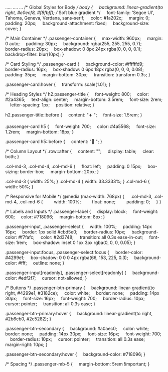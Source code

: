 ..... 
.... 
...
/* Global Styles for Body */
body {
    background: linear-gradient(to right, #e0ecf8, #f8fbff); /* Soft blue gradient */
    font-family: 'Segoe UI', Tahoma, Geneva, Verdana, sans-serif;
    color: #1a202c;
    margin: 0;
    padding: 20px;
    background-attachment: fixed;
    background-size: cover;
}

/* Main Container */
.passenger-container {
    max-width: 960px;
    margin: 0 auto;
    padding: 30px;
    background: rgba(255, 255, 255, 0.7);
    border-radius: 20px;
    box-shadow: 0 8px 24px rgba(0, 0, 0, 0.1);
    backdrop-filter: blur(10px);
}

/* Card Styling */
.passenger-card {
    background-color: #ffffffd9;
    border-radius: 16px;
    box-shadow: 0 6px 18px rgba(0, 0, 0, 0.08);
    padding: 35px;
    margin-bottom: 30px;
    transition: transform 0.3s;
}

.passenger-card:hover {
    transform: scale(1.01);
}

/* Heading Styles */
h2.passenger-title {
    font-weight: 800;
    color: #2a4365;
    text-align: center;
    margin-bottom: 3.5rem;
    font-size: 2rem;
    letter-spacing: 1px;
    position: relative;
}

h2.passenger-title::before {
    content: "✈️ ";
    font-size: 1.5rem;
}

.passenger-card h5 {
    font-weight: 700;
    color: #4a5568;
    font-size: 1.2rem;
    margin-bottom: 18px;
}

.passenger-card h5::before {
    content: "📝 ";
}

/* Column Layout */
.row::after {
    content: "";
    display: table;
    clear: both;
}

.col-md-3, .col-md-4, .col-md-6 {
    float: left;
    padding: 0 15px;
    box-sizing: border-box;
    margin-bottom: 20px;
}

.col-md-3 { width: 25%; }
.col-md-4 { width: 33.3333%; }
.col-md-6 { width: 50%; }

/* Responsive for Mobile */
@media (max-width: 768px) {
    .col-md-3, .col-md-4, .col-md-6 {
        width: 100%;
        float: none;
        padding: 0;
    }
}

/* Labels and Inputs */
.passenger-label {
    display: block;
    font-weight: 600;
    color: #718096;
    margin-bottom: 8px;
}

.passenger-input, .passenger-select {
    width: 100%;
    padding: 14px 16px;
    border: 1px solid #cbd5e0;
    border-radius: 10px;
    background-color: #f7fafc;
    color: #2d3748;
    transition: all 0.3s ease-in-out;
    font-size: 1rem;
    box-shadow: inset 0 1px 3px rgba(0, 0, 0, 0.05);
}

.passenger-input:focus, .passenger-select:focus {
    border-color: #4299e1;
    box-shadow: 0 0 0 4px rgba(66, 153, 225, 0.3);
    background-color: #fff;
    outline: none;
}

.passenger-input[readonly], .passenger-select[readonly] {
    background-color: #edf2f7;
    cursor: not-allowed;
}

/* Buttons */
.passenger-btn-primary {
    background: linear-gradient(to right, #4299e1, #3182ce);
    color: white;
    border: none;
    padding: 14px 30px;
    font-size: 16px;
    font-weight: 700;
    border-radius: 10px;
    cursor: pointer;
    transition: all 0.3s ease;
}

.passenger-btn-primary:hover {
    background: linear-gradient(to right, #2b6cb0, #2c5282);
}

.passenger-btn-secondary {
    background: #a0aec0;
    color: white;
    border: none;
    padding: 14px 30px;
    font-size: 16px;
    font-weight: 700;
    border-radius: 10px;
    cursor: pointer;
    transition: all 0.3s ease;
    margin-right: 10px;
}

.passenger-btn-secondary:hover {
    background-color: #718096;
}

/* Spacing */
.passenger-mb-5 {
    margin-bottom: 5rem !important;
}
